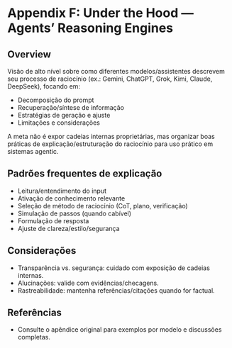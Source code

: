# Appendix F: Under the Hood — Agents’ Reasoning Engines

## Overview

Visão de alto nível sobre como diferentes modelos/assistentes descrevem seu processo de raciocínio (ex.: Gemini, ChatGPT, Grok, Kimi, Claude, DeepSeek), focando em:

- Decomposição do prompt
- Recuperação/síntese de informação
- Estratégias de geração e ajuste
- Limitações e considerações

A meta não é expor cadeias internas proprietárias, mas organizar boas práticas de explicação/estruturação do raciocínio para uso prático em sistemas agentic.

## Padrões frequentes de explicação

- Leitura/entendimento do input
- Ativação de conhecimento relevante
- Seleção de método de raciocínio (CoT, plano, verificação)
- Simulação de passos (quando cabível)
- Formulação de resposta
- Ajuste de clareza/estilo/segurança

## Considerações

- Transparência vs. segurança: cuidado com exposição de cadeias internas.
- Alucinações: valide com evidências/checagens.
- Rastreabilidade: mantenha referências/citações quando for factual.

## Referências

- Consulte o apêndice original para exemplos por modelo e discussões completas.

